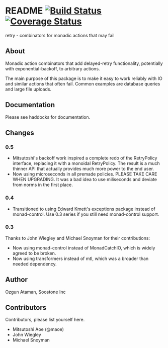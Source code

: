 # README [![Build Status](https://travis-ci.org/Soostone/retry.svg?branch=master)](https://travis-ci.org/Soostone/retry) [![Coverage Status](https://coveralls.io/repos/Soostone/retry/badge.png?branch=master)](https://coveralls.io/r/Soostone/retry?branch=master)

retry - combinators for monadic actions that may fail

## About

Monadic action combinators that add delayed-retry functionality,
potentially with exponential-backoff, to arbitrary actions.

The main purpose of this package is to make it easy to work reliably
with IO and similar actions that often fail. Common examples are
database queries and large file uploads.


## Documentation

Please see haddocks for documentation.

## Changes

### 0.5

- Mitsutoshi's backoff work inspired a complete redo of the
  RetryPolicy interface, replacing it with a monoidal RetryPolicy. The
  result is a much thinner API that actually provides much more power
  to the end user.
- Now using microseconds in all premade policies. PLEASE TAKE CARE
  WHEN UPGRADING. It was a bad idea to use miliseconds and deviate
  from norms in the first place.

### 0.4

- Transitioned to using Edward Kmett's exceptions package instead of
  monad-control. Use 0.3 series if you still need monad-control
  support.

### 0.3

Thanks to John Wiegley and Michael Snoyman for their contributions:

- Now using monad-control instead of MonadCatchIO, which is widely
  agreed to be broken. 
- Now using transformers instead of mtl, which was a broader than
  needed dependency.

## Author

Ozgun Ataman, Soostone Inc


## Contributors

Contributors, please list yourself here.

- Mitsutoshi Aoe (@maoe)
- John Wiegley
- Michael Snoyman

